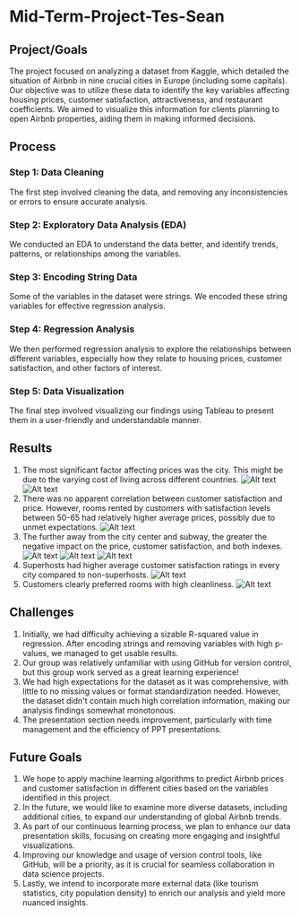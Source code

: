 # Mid-Term-Project-Tes-Sean

## Project/Goals
The project focused on analyzing a dataset from Kaggle, which detailed the situation of Airbnb in nine crucial cities in Europe (including some capitals). Our objective was to utilize these data to identify the key variables affecting housing prices, customer satisfaction, attractiveness, and restaurant coefficients. We aimed to visualize this information for clients planning to open Airbnb properties, aiding them in making informed decisions.

## Process
### Step 1: Data Cleaning
The first step involved cleaning the data, and removing any inconsistencies or errors to ensure accurate analysis.
### Step 2: Exploratory Data Analysis (EDA)
We conducted an EDA to understand the data better, and identify trends, patterns, or relationships among the variables.
### Step 3: Encoding String Data
Some of the variables in the dataset were strings. We encoded these string variables for effective regression analysis.
### Step 4: Regression Analysis
We then performed regression analysis to explore the relationships between different variables, especially how they relate to housing prices, customer satisfaction, and other factors of interest.
### Step 5: Data Visualization
The final step involved visualizing our findings using Tableau to present them in a user-friendly and understandable manner.

## Results
1. The most significant factor affecting prices was the city. This might be due to the varying cost of living across different countries.
   ![Alt text](https://drive.google.com/uc?export=view&id=1_1XOarUIP3An_NuoqnTOpFrxN6QnRwm5)
   ![Alt text](https://drive.google.com/uc?export=view&id=1c0bUNF9LvGxaw2BfabdoHgOtDPK6ihDm)
2. There was no apparent correlation between customer satisfaction and price. However, rooms rented by customers with satisfaction levels between 50-65 had relatively higher average prices, possibly due to unmet expectations.
   ![Alt text](https://drive.google.com/uc?export=view&id=1UhG7J4umG38U7nNHxJtUyuTg_dVbf348)
3. The further away from the city center and subway, the greater the negative impact on the price, customer satisfaction, and both indexes.
   ![Alt text](https://drive.google.com/uc?export=view&id=1jp7MyEYwvQTE3SM36BGJLXZjZPdzIDUi)
   ![Alt text](https://drive.google.com/uc?export=view&id=1ABnvnjTM5KfH1a9f3-GYPOB2aB1_YBjg)
   ![Alt text](https://drive.google.com/uc?export=view&id=1ZIbtJwo2paXez_egfzvUuDgKy-0OBRp5)
4. Superhosts had higher average customer satisfaction ratings in every city compared to non-superhosts.
   ![Alt text](https://drive.google.com/uc?export=view&id=1EaEr5TjeVa_n-g6yqrdHGYu_Z5ri6MNM)
5. Customers clearly preferred rooms with high cleanliness.
   ![Alt text](https://drive.google.com/uc?export=view&id=1XZ30I-qErsAqJIOiWE-Q4kN8C2fVUP4i)
   
## Challenges 
1. Initially, we had difficulty achieving a sizable R-squared value in regression. After encoding strings and removing variables with high p-values, we managed to get usable results.
2. Our group was relatively unfamiliar with using GitHub for version control, but this group work served as a great learning experience!
3. We had high expectations for the dataset as it was comprehensive, with little to no missing values or format standardization needed. However, the dataset didn't contain much high correlation information, making our analysis findings somewhat monotonous.
4. The presentation section needs improvement, particularly with time management and the efficiency of PPT presentations.

## Future Goals
1. We hope to apply machine learning algorithms to predict Airbnb prices and customer satisfaction in different cities based on the variables identified in this project.
2. In the future, we would like to examine more diverse datasets, including additional cities, to expand our understanding of global Airbnb trends.
3. As part of our continuous learning process, we plan to enhance our data presentation skills, focusing on creating more engaging and insightful visualizations.
4. Improving our knowledge and usage of version control tools, like GitHub, will be a priority, as it is crucial for seamless collaboration in data science projects.
5. Lastly, we intend to incorporate more external data (like tourism statistics, city population density) to enrich our analysis and yield more nuanced insights.
